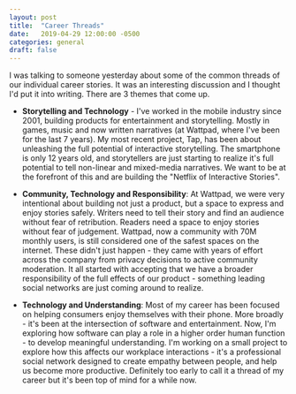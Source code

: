```yaml
---
layout: post
title:  "Career Threads"
date:   2019-04-29 12:00:00 -0500
categories: general
draft: false
---
```


I was talking to someone yesterday about some of the common threads of our individual career stories. It was an interesting discussion and I thought I'd put it into writing. There are 3 themes that come up.

* **Storytelling and Technology** - I've worked in the mobile industry since 2001, building products for entertainment and storytelling. Mostly in games, music and now written narratives (at Wattpad, where I've been for the last 7 years). My most recent project, Tap, has been about unleashing the full potential of interactive storytelling. The smartphone is only 12 years old, and storytellers are just starting to realize it's full potential to tell non-linear and mixed-media narratives. We want to be at the forefront of this and are building the "Netflix of Interactive Stories".

* **Community, Technology and Responsibility**: At Wattpad, we were very intentional about building not just a product, but a space to express and enjoy stories safely. Writers need to tell their story and find an audience without fear of retribution. Readers need a space to enjoy stories without fear of judgement. Wattpad, now a community with 70M monthly users, is still considered one of the safest spaces on the internet. These didn't just happen - they came with years of effort across the company from privacy decisions to active community moderation. It all started with accepting that we have a broader responsibility of the full effects of our product - something leading social networks are just coming around to realize.

* **Technology and Understanding**: Most of my career has been focused on helping consumers enjoy themselves with their phone. More broadly - it's been at the intersection of software and entertainment. Now, I'm exploring how software can play a role in a higher order human function - to develop meaningful understanding. I'm working on a small project to explore how this affects our workplace interactions - it's a professional social network designed to create empathy between people, and help us become more productive. Definitely too early to call it a thread of my career but it's been top of mind for a while now. 